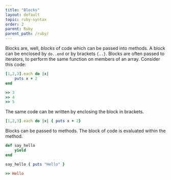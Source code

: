 ```yaml
---
title: "Blocks"
layout: default
topic: ruby-syntax
order: 2
parent: Ruby
parent_path: /ruby/
---
```

Blocks are, well, *blocks* of code which can be passed into methods. A block can be enclosed by `do..end` or by brackets `{..}`. Blocks are often passed to iterators, to perform the same function on members of an array. Consider this code:
```ruby
[1,2,3].each do |x|
    puts x + 2
end

>> 3
>> 4
>> 5
``` 

The same code can be written by enclosing the block in brackets.
```ruby
[1,2,3].each do |x| { puts x + 2}
```

Blocks can be passed to methods. The block of code is evaluated within the method.

```ruby
def say_hello
    yield
end

say_hello { puts "Hello" }

>> Hello
```